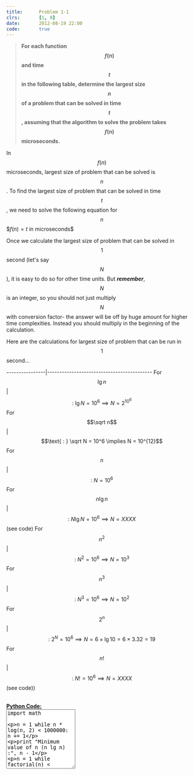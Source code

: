 ```yaml
---
title:      Problem 1-1
clrs:       [1, 0]
date:       2012-08-19 22:00
code:       true
---
```


>**For each function $$f(n)$$ and time $$t$$ in the following table, determine the largest size $$n$$ of a problem that can be solved in time $$t$$, assuming that the algorithm to solve the problem takes $$f (n)$$ microseconds.**

In $$f(n)$$ microseconds, largest size of problem that can be solved is $$n$$. To find the largest size of problem that can be solved in time $$t$$, we need to solve the following equation for $$n$$
\$$f(n) = t \text{ in microseconds}$$

Once we calculate the largest size of problem that can be solved in $$1$$ second (let's say $$N$$), it is easy to do so for other time units. But ***remember***, $$N$$ is an integer, so you should not just multiply $$N$$ with conversion factor- the answer will be off by huge amount for higher time complexities. Instead you should multiply in the beginning of the calculation.


Here are the calculations for largest size of problem that can be run in $$1$$ second...

----------------|-------------------------------------------
For $$\lg n$$   | $$\text{ : } \lg N = 10^6 \implies N = 2^{10^6}$$
For $$\sqrt n$$ | $$\text{ : } \sqrt N = 10^6 \implies N = 10^{12}$$
For $$n$$       | $$\text{ : } N = 10^6$$
For $$n \lg n$$ | $$\text{ : } N \lg N = 10^6 \implies N = XXXX$$ (see code)
For $$n^2$$     | $$\text{ : } N^2 = 10^6 \implies N = 10^3$$
For $$n^3$$     | $$\text{ : } N^3 = 10^6 \implies N = 10^2$$
For $$2^n$$     | $$\text{ : } 2^N = 10^6 \implies N = 6 \times \lg 10 = 6 \times 3.32 = 19$$
For $$n!$$      | $$\text{ : } N! = 10^6 \implies N = XXXX$$ (see code))

<br/>
<b><u>Python Code:</u></b>
<div class="clrs-code-wrapper">
<textarea id="clrs-code" data-editor="python" rows="10">
import math

n = 1
while n * log(n, 2) < 1000000:
    n += 1

print "Minimum value of n (n lg n) :", n - 1


n = 1
while factorial(n) < 1000000:
    n += 1

print "Minimum value of n (n!)     :", n - 1
{% include code_editor.html %}